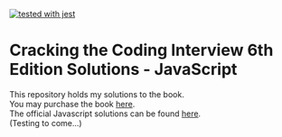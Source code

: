 [![tested with jest](https://img.shields.io/badge/tested_with-jest-99424f.svg)](https://github.com/facebook/jest)
# Cracking the Coding Interview 6th Edition Solutions - JavaScript

This repository holds my solutions to the book.   
You may purchase the book [here](https://www.amazon.com/Cracking-Coding-Interview-Programming-Questions/dp/0984782850/ref=sr_1_2?crid=3S904GYKMB5KN&dchild=1&keywords=cracking+the+coding+interview&qid=1602130257&s=books&sprefix=cracking+the+%2Cstripbooks%2C153&sr=1-2).  
The official Javascript solutions can be found [here](https://github.com/careercup/CtCI-6th-Edition-JavaScript).  
(Testing to come...)